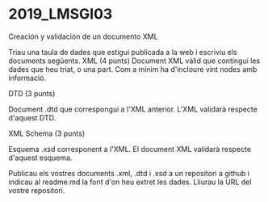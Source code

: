 # 2019_LMSGI03
Creación y validación de un documento XML

Triau una taula de dades que estigui publicada a la web i escriviu els documents següents.
XML (4 punts)
Document XML vàlid que contingui les dades que heu triat, o una part. Com a mínim ha d'incloure vint nodes amb informació.

DTD (3 punts)

Document .dtd que correspongui a l'XML anterior. L'XML validarà respecte d'aquest DTD.

XML Schema (3 punts)

Esquema .xsd corresponent a l'XML. El document XML validarà respecte d'aquest esquema.

Publicau els vostres documents .xml, .dtd i .xsd a un repositori a github i indicau al readme.md la font d'on heu extret les dades. Lliurau la URL del vostre repositori.
